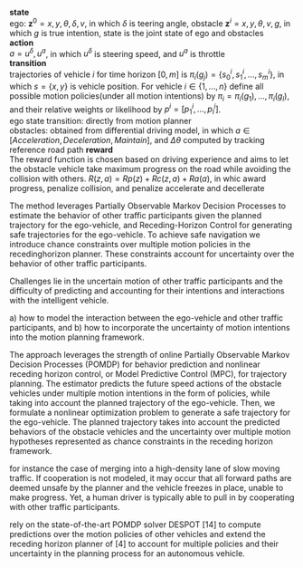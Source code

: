__state__\
ego: $\bm{z}^0={x,y,\theta, \delta, v}$, in which $\delta$ is teering angle, obstacle  $\bm{z}^i={x,y,\theta, v, g}$, in which $g$ is true intention, state is the joint state of ego and obstacles\
__action__\
$a={u^\delta, u^a}$, in which $u^\delta$ is steering speed, and $u^a$ is throttle\
__transition__\
trajectories of vehicle $i$ for time horizon $[0, m]$ is $\pi_i(g_j)=\{s_0^i, s_1^i,..., s_m^i\}$, in which $s=\{x, y\}$ is vehicle position. For vehicle $i\in\{1,...,n\}$ define all possible motion policies(under all motion intentions) by $\pi_i={\pi_i(g_1),...,\pi_i(g_l)}$, and their relative weights or likelihood by $p^i=[p_1^i,...,p_l^i]$.\
ego state transition: directly from motion planner\
obstacles: obtained from differential driving model, in which $a\in[Acceleration, Deceleration, Maintain]$, and $\Delta \theta$ computed by tracking reference road path
__reward__\
The reward function is chosen based on driving experience and aims to let the obstacle vehicle take maximum progress on the road while avoiding the collision with others. $R(z, a) = Rp(z) + Rc(z, a) + Ra(a)$, in whic award progress, penalize collision, and penalize accelerate and decellerate

The method leverages Partially Observable Markov Decision Processes to estimate the behavior of other traffic participants given the planned trajectory for the ego-vehicle, and Receding-Horizon Control for generating safe trajectories for the ego-vehicle. To achieve safe navigation we introduce chance constraints over multiple motion policies in the recedinghorizon planner. These constraints account for uncertainty over the behavior of other traffic participants.

Challenges lie in the uncertain motion of other traffic participants and the difficulty of predicting and accounting for their intentions and interactions with the intelligent vehicle.

a) how to model the interaction between the ego-vehicle and other traffic participants, and b) how to incorporate the uncertainty of motion intentions into the motion planning framework.

The approach leverages the strength of online Partially Observable Markov Decision Processes (POMDP) for behavior prediction and nonlinear receding horizon control, or Model Predictive Control (MPC), for trajectory planning. The estimator predicts the future speed actions of the obstacle vehicles under multiple motion intentions in the form of policies, while taking into account the planned trajectory of the ego-vehicle. Then, we formulate a nonlinear optimization problem to generate a safe trajectory for the ego-vehicle. The planned trajectory takes into account the predicted behaviors of the obstacle vehicles and the uncertainty over multiple motion hypotheses represented as chance constraints in the receding horizon framework.

 for instance the case of merging into a high-density lane of slow moving traffic. If cooperation is not modeled, it may occur that all forward paths are deemed unsafe by the planner and the vehicle freezes in place, unable to make progress. Yet, a human driver is typically able to pull in by cooperating with other traffic participants. 
 
rely on the state-of-the-art POMDP solver DESPOT [14] to compute predictions over the motion policies of other vehicles and extend the receding horizon planner of [4] to account for multiple policies and their uncertainty in the planning process for an autonomous vehicle.
